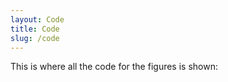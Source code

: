 ```yaml
---
layout: Code
title: Code
slug: /code
---
```


<p style="text-align: justify; text-justify: inter-word;">
This is where all the code for the figures is shown: 
</p>
